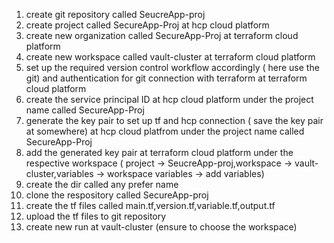 1. create git repository called SeucreApp-proj
2. create project called SecureApp-Proj at hcp cloud platform
3. create new organization called SecureApp-Proj at terraform cloud platform
4. create new workspace called vault-cluster at terraform cloud platform
5. set up the required version control workflow accordingly ( here use the git) and authentication for git connection with terraform at terraform cloud platform
6. create the service principal ID at hcp cloud platform under the project name called SecureApp-Proj
7. generate the key pair to set up tf and hcp connection ( save the key pair at somewhere) at hcp cloud platfrom under the project name called SecureApp-Proj
8. add the generated key pair at terraform cloud platform under the respective workspace ( project -> SeucreApp-proj,workspace -> vault-cluster,variables -> workspace variables -> add variables)
9. create the dir called any prefer name <cohort6proj>
10. clone the respository called SecureApp-proj
11. create the tf files called main.tf,version.tf,variable.tf,output.tf
12. upload the tf files to git repository
13. create new run at vault-cluster (ensure to choose the workspace)


